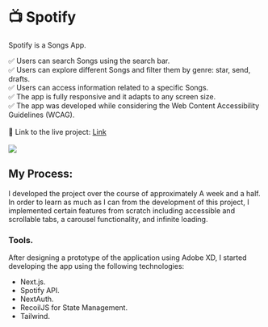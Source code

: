﻿# :tv: Spotify

Spotify is a Songs App.

✅ Users can search Songs using the search bar.  
✅ Users can explore different Songs and filter them by genre: star, send, drafts.  
✅ Users can access information related to a specific Songs.  
✅ The app is fully responsive and it adapts to any screen size.  
✅ The app was developed while considering the Web Content Accessibility Guidelines (WCAG).  
<br/>
:link: Link to the live project: [Link](https://spotify-il.vercel.app)  
<br/>
<img src='https://res.cloudinary.com/dirvusyaz/image/upload/v1678454478/spot_vzh9tm.png'/>
<br/>

## My Process:

I developed the project over the course of approximately A week and a half. In order to learn as much as I can from the development of this project, I implemented certain features from scratch including accessible and scrollable tabs, a carousel functionality, and infinite loading.

### Tools.

After designing a prototype of the application using Adobe XD, I started developing the app using the following technologies:

- Next.js. 
- Spotify API.
- NextAuth.
- RecoilJS for State Management.
- Tailwind.
